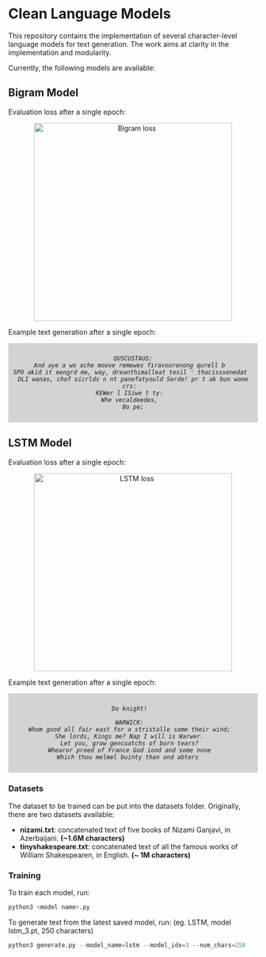 # Clean Language Models
This repository contains the implementation of several character-level language models for text generation. The work aims at clarity in the implementation and modularity.  

Currently, the following models are available:

## **Bigram Model**

Evaluation loss after a single epoch:
<div align="center">
  <img src="https://github.com/meraccos/nizami/blob/main/losses/bigram.svg" alt="Bigram loss" width="400" height="400">
</div>

Example text generation after a single epoch:

<span style="background-color: lightgray; padding: 10px; display: block; text-align: center;">
  <i>
    
    QUSCUSTAUS:
    And aye a wo ache moove remewes firavoorenong qurell b  
    SPO akid it eengrd me, way, dreanthimalleat tesil ' thacisssenedat  
    DLI wanas, chof oicrlds n nt panefatyould Serde! pr t ak bun wone crs:  
    KEWer l ISiwe t ty:  
    Whe vecaldeedes,  
    Bo pe;
  </i>
</span>

## **LSTM Model**

Evaluation loss after a single epoch:
<div align="center">
  <img src="https://github.com/meraccos/nizami/blob/main/losses/lstm.svg" alt="LSTM loss" width="400" height="400">
</div>

Example text generation after a single epoch:

<span style="background-color: lightgray; padding: 10px; display: block; text-align: center;">
  <i>
    
    Do knight!  
      
    WARWICK:  
    Whom good all fair east for a stristalle some their wind;  
    She lords, Kings me? Nap I will is Warwer.  
    Let you, grow gencuatchs of born tears?  
    Whearor proed of France God iond and some none  
    Which thou melmel buinty than and abters   
  </i>
</span>

### Datasets
The dataset to be trained can be put into the datasets folder. Originally, there are two datasets available:
* **nizami.txt**: concatenated text of five books of Nizami Ganjavi, in Azerbaijani. **(~1.6M characters)**
* **tinyshakespeare.txt**: concatenated text of all the famous works of William Shakespearen, in English. **(~ 1M characters)**


### Training
To train each model, run:
```python
python3 <model name>.py
```

To generate text from the latest saved model, run: (eg. LSTM, model lstm_3.pt, 250 characters)
```python
python3 generate.py --model_name=lstm --model_idx=3 --num_chars=250
```
